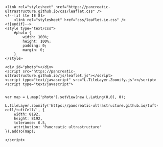


    <link rel="stylesheet" href="https://pancreatic-ultrastructure.github.io/css/leaflet.css" />
    <!--[if lte IE 8]>
        <link rel="stylesheet" href="css/leaflet.ie.css" />
    <![endif]-->
    <style type="text/css">
        #photo {
            width: 100%;
            height: 100%;
            padding: 0;
            margin: 0;
        }
    </style>

    <div id="photo"></div>
    <script src="https://pancreatic-ultrastructure.github.io/js/leaflet.js"></script>
    <script type="text/javascript" src="L.TileLayer.Zoomify.js"></script>  
    <script type="text/javascript">


    var map = L.map('photo').setView(new L.LatLng(0,0), 0);

    L.tileLayer.zoomify('https://pancreatic-ultrastructure.github.io/tuft-cell/tuftCell/', {
        width: 8192,
        height: 8192,
        tolerance: 0.5,
        attribution: 'Pancreatic ultrastructure'
    }).addTo(map);

    </script>
